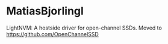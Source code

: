 # MatiasBjorlingl
LightNVM: A hostside driver for open-channel SSDs. Moved to https://github.com/OpenChannelSSD
